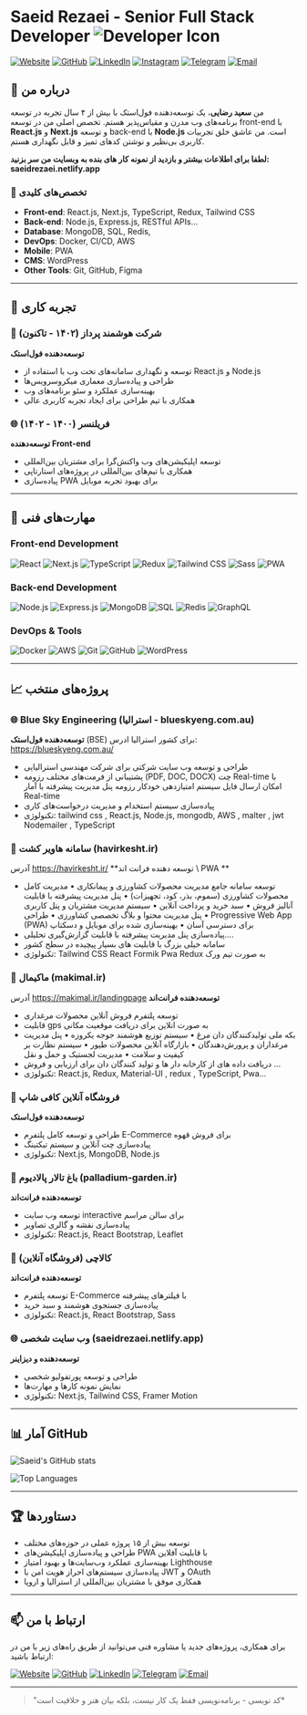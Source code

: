# Saeid Rezaei - Senior Full Stack Developer ![Developer Icon](https://img.icons8.com/color/48/000000/developer.png)

[![Website](https://img.shields.io/badge/Website-000000?style=for-the-badge&logo=netlify&logoColor=white)](https://saeidrezaei.netlify.app/) 
[![GitHub](https://img.shields.io/badge/GitHub-181717?style=for-the-badge&logo=github&logoColor=white)](https://github.com/Saeid-Rezaei0) 
[![LinkedIn](https://img.shields.io/badge/LinkedIn-0077B5?style=for-the-badge&logo=linkedin&logoColor=white)](https://www.linkedin.com/in/saeid-rezaei-frontend) 
[![Instagram](https://img.shields.io/badge/Instagram-E4405F?style=for-the-badge&logo=instagram&logoColor=white)](https://www.instagram.com/saeid_89999) 
[![Telegram](https://img.shields.io/badge/Telegram-2CA5E0?style=for-the-badge&logo=telegram&logoColor=white)](https://t.me/Saeidfrontend) 
[![Email](https://img.shields.io/badge/Email-D14836?style=for-the-badge&logo=gmail&logoColor=white)](mailto:saeid.rezaei695@gmail.com)

## 👋 درباره من

من **سعید رضایی**، یک توسعه‌دهنده فول‌استک با بیش از ۴ سال تجربه در توسعه برنامه‌های وب مدرن و مقیاس‌پذیر هستم. تخصص اصلی من در توسعه front-end با **React.js** و **Next.js** و توسعه back-end با **Node.js** است. من عاشق خلق تجربیات کاربری بی‌نظیر و نوشتن کدهای تمیز و قابل نگهداری هستم.


**لطفا برای اطلاعات بیشتر و بازدید از نمونه کار های بنده به وبسایت من سر بزنید: saeidrezaei.netlify.app**
### 🎯 تخصص‌های کلیدی
- **Front-end**: React.js, Next.js, TypeScript, Redux, Tailwind CSS
- **Back-end**: Node.js, Express.js, RESTful APIs...
- **Database**: MongoDB, SQL, Redis, 
- **DevOps**: Docker, CI/CD, AWS
- **Mobile**:  PWA
- **CMS**: WordPress
- **Other Tools**: Git, GitHub, Figma

---

## 💼 تجربه کاری

### 🏢 شرکت هوشمند پرداز (۱۴۰۲ - تاکنون)
**توسعه‌دهنده فول‌استک**
- توسعه و نگهداری سامانه‌های تحت وب با استفاده از React.js و Node.js
- طراحی و پیاده‌سازی معماری میکروسرویس‌ها
- بهینه‌سازی عملکرد و سئو برنامه‌های وب
- همکاری با تیم طراحی برای ایجاد تجربه کاربری عالی

### 🌐 فریلنسر (۱۴۰۰ - ۱۴۰۲)
**توسعه‌دهنده Front-end**
- توسعه اپلیکیشن‌های وب واکنش‌گرا برای مشتریان بین‌المللی
- همکاری با تیم‌های بین‌المللی در پروژه‌های استارتاپی
- پیاده‌سازی PWA برای بهبود تجربه موبایل

---

## 🚀 مهارت‌های فنی

### Front-end Development
![React](https://img.shields.io/badge/React-20232A?style=for-the-badge&logo=react&logoColor=61DAFB)
![Next.js](https://img.shields.io/badge/Next.js-000000?style=for-the-badge&logo=nextdotjs&logoColor=white)
![TypeScript](https://img.shields.io/badge/TypeScript-007ACC?style=for-the-badge&logo=typescript&logoColor=white)
![Redux](https://img.shields.io/badge/Redux-764ABC?style=for-the-badge&logo=redux&logoColor=white)
![Tailwind CSS](https://img.shields.io/badge/Tailwind_CSS-38B2AC?style=for-the-badge&logo=tailwind-css&logoColor=white)
![Sass](https://img.shields.io/badge/Sass-CC6699?style=for-the-badge&logo=sass&logoColor=white)
![PWA](https://img.shields.io/badge/PWA-5A0FC8?style=for-the-badge&logo=pwa&logoColor=white)

### Back-end Development
![Node.js](https://img.shields.io/badge/Node.js-339933?style=for-the-badge&logo=nodedotjs&logoColor=white)
![Express.js](https://img.shields.io/badge/Express.js-000000?style=for-the-badge&logo=express&logoColor=white)
![MongoDB](https://img.shields.io/badge/MongoDB-47A248?style=for-the-badge&logo=mongodb&logoColor=white)
![SQL](https://img.shields.io/badge/SQL-4479A1?style=for-the-badge&logo=postgresql&logoColor=white)
![Redis](https://img.shields.io/badge/Redis-DC382D?style=for-the-badge&logo=redis&logoColor=white)
![GraphQL](https://img.shields.io/badge/GraphQL-E10098?style=for-the-badge&logo=graphql&logoColor=white)

### DevOps & Tools
![Docker](https://img.shields.io/badge/Docker-2496ED?style=for-the-badge&logo=docker&logoColor=white)
![AWS](https://img.shields.io/badge/AWS-232F3E?style=for-the-badge&logo=amazonaws&logoColor=white)
![Git](https://img.shields.io/badge/Git-F05032?style=for-the-badge&logo=git&logoColor=white)
![GitHub](https://img.shields.io/badge/GitHub-181717?style=for-the-badge&logo=github&logoColor=white)
![WordPress](https://img.shields.io/badge/WordPress-21759B?style=for-the-badge&logo=wordpress&logoColor=white)

---

## 📈 پروژه‌های منتخب
### 🌐 Blue Sky Engineering (استرالیا - blueskyeng.com.au)
**توسعه‌دهنده فول‌استک** (BSE) برای کشور استرالیا
ادرس: https://blueskyeng.com.au/
- طراحی و توسعه وب سایت شرکتی برای شرکت مهندسی استرالیایی
- پشتیبانی از فرمت‌های مختلف رزومه (PDF, DOC, DOCX)
چت Real-time با امکان ارسال فایل
سیستم امتیازدهی خودکار رزومه
پنل مدیریت پیشرفته با آمار Real-time
- پیاده‌سازی سیستم استخدام و مدیریت درخواست‌های کاری
- تکنولوژی:  tailwind css , React.js, Node.js, mongodb, AWS , malter , jwt Nodemailer , TypeScript


### 🌾 سامانه هاویر کشت (havirkesht.ir)
آدرس https://havirkesht.ir/
**توسعه دهنده فرانت اند \ PWA **
- توسعه سامانه جامع مدیریت محصولات کشاورزی و پیمانکاری
• مدیریت کامل محصولات کشاورزی (سموم، بذر، کود، تجهیزات)
• پنل مدیریت پیشرفته با قابلیت آنالیز فروش
• سبد خرید و پرداخت آنلاین
• سیستم مدیریت مشتریان و پنل کاربری
• پنل مدیریت محتوا و بلاگ تخصصی کشاورزی
• طراحی Progressive Web App (PWA) برای دسترسی آسان
• بهینه‌سازی شده برای موبایل و دسکتاپ
- پیاده‌سازی پنل مدیریت پیشرفته با قابلیت گزارش‌گیری تحلیلی....
- سامانه خیلی بزرگ با قابلیت های بسیار پیچیده  در سطح کشور
- تکنولوژی:  Tailwind CSS React Formik Pwa Redux به صورت تیم ورک



### 🐥 ماکیمال (makimal.ir)
آدرس https://makimal.ir/landingpage
**توسعه‌دهنده فرانت‌اند**
- توسعه پلتفرم فروش آنلاین محصولات مرغداری
- قابلیت gps به صورت انلاین برای دریافت موقعیت مکانی
- بکه ملی تولیدکنندگان دان مرغ
• سیستم توزیع هوشمند جوجه یکروزه
• پنل مدیریت مرغداران و پرورش‌دهندگان
• بازارگاه آنلاین محصولات طیور
• سیستم نظارت بر کیفیت و سلامت
• مدیریت لجستیک و حمل و نقل
- دریافت داده های از کارخانه دار ها و تولید کنندگان دان برای ارزیابی و فروش ...
- تکنولوژی: React.js, Redux, Material-UI , redux , TypeScript, Pwa...

### 🏪 فروشگاه آنلاین کافی شاپ
**توسعه‌دهنده فول‌استک**
- طراحی و توسعه کامل پلتفرم E-Commerce برای فروش قهوه
- پیاده‌سازی چت آنلاین و سیستم تیکتینگ
- تکنولوژی: Next.js, MongoDB, Node.js 

### 🌿 باغ تالار پالادیوم (palladium-garden.ir)
**توسعه‌دهنده فرانت‌اند**
- توسعه وب سایت interactive برای سالن مراسم
- پیاده‌سازی نقشه و گالری تصاویر
- تکنولوژی: React.js, React Bootstrap, Leaflet

### 🛒 کالاچی (فروشگاه آنلاین)
**توسعه‌دهنده فرانت‌اند**
- توسعه پلتفرم E-Commerce با فیلترهای پیشرفته
- پیاده‌سازی جستجوی هوشمند و سبد خرید
- تکنولوژی: React.js, React Bootstrap, Sass

### 🌐 وب سایت شخصی (saeidrezaei.netlify.app)
**توسعه‌دهنده و دیزاینر**
- طراحی و توسعه پورتفولیو شخصی
- نمایش نمونه کارها و مهارت‌ها
- تکنولوژی: Next.js, Tailwind CSS, Framer Motion

---

## 📊 آمار GitHub

![Saeid's GitHub stats](https://github-readme-stats.vercel.app/api?username=Saeid-Rezaei0&show_icons=true&theme=radical)

![Top Languages](https://github-readme-stats.vercel.app/api/top-langs/?username=Saeid-Rezaei0&layout=compact&theme=radical)

---

## 🏆 دستاوردها

- توسعه بیش از ۱۵ پروژه عملی در حوزه‌های مختلف
- طراحی و پیاده‌سازی اپلیکیشن‌های PWA با قابلیت آفلاین
- بهینه‌سازی عملکرد وب‌سایت‌ها و بهبود امتیاز Lighthouse
- پیاده‌سازی سیستم‌های احراز هویت امن با JWT و OAuth
- همکاری موفق با مشتریان بین‌المللی از استرالیا و اروپا

---

## 📫 ارتباط با من

برای همکاری، پروژه‌های جدید یا مشاوره فنی می‌توانید از طریق راه‌های زیر با من در ارتباط باشید:

[![Website](https://img.shields.io/badge/Website-000000?style=for-the-badge&logo=netlify&logoColor=white)](https://saeidrezaei.netlify.app/)
[![GitHub](https://img.shields.io/badge/GitHub-181717?style=for-the-badge&logo=github&logoColor=white)](https://github.com/Saeid-Rezaei0)
[![LinkedIn](https://img.shields.io/badge/LinkedIn-0077B5?style=for-the-badge&logo=linkedin&logoColor=white)](https://www.linkedin.com/in/saeid-rezaei-frontend)
[![Telegram](https://img.shields.io/badge/Telegram-2CA5E0?style=for-the-badge&logo=telegram&logoColor=white)](https://t.me/Saeidfrontend)
[![Email](https://img.shields.io/badge/Email-D14836?style=for-the-badge&logo=gmail&logoColor=white)](mailto:saeid.rezaei695@gmail.com)

---

> "کد نویسی  - برنامه‌نویسی فقط یک کار نیست، بلکه بیان هنر و خلاقیت است*
